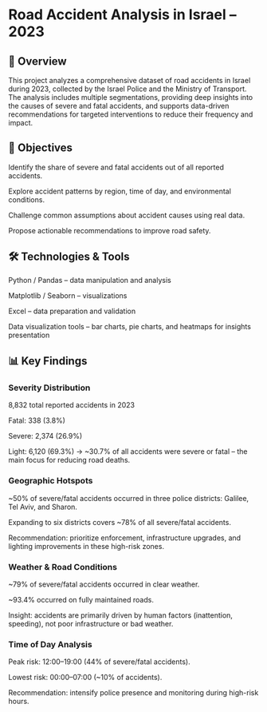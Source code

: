 # Road Accident Analysis in Israel – 2023
## 📌 Overview

This project analyzes a comprehensive dataset of road accidents in Israel during 2023, collected by the Israel Police and the Ministry of Transport. The analysis includes multiple segmentations, providing deep insights into the causes of severe and fatal accidents, and supports data-driven recommendations for targeted interventions to reduce their frequency and impact.

## 🎯 Objectives

Identify the share of severe and fatal accidents out of all reported accidents.

Explore accident patterns by region, time of day, and environmental conditions.

Challenge common assumptions about accident causes using real data.

Propose actionable recommendations to improve road safety.

## 🛠️ Technologies & Tools

Python / Pandas – data manipulation and analysis

Matplotlib / Seaborn – visualizations

Excel – data preparation and validation

Data visualization tools – bar charts, pie charts, and heatmaps for insights presentation

## 📊 Key Findings

### Severity Distribution

8,832 total reported accidents in 2023

Fatal: 338 (3.8%)

Severe: 2,374 (26.9%)

Light: 6,120 (69.3%)
→ ~30.7% of all accidents were severe or fatal – the main focus for reducing road deaths.

### Geographic Hotspots

~50% of severe/fatal accidents occurred in three police districts: Galilee, Tel Aviv, and Sharon.

Expanding to six districts covers ~78% of all severe/fatal accidents.

Recommendation: prioritize enforcement, infrastructure upgrades, and lighting improvements in these high-risk zones.

### Weather & Road Conditions

~79% of severe/fatal accidents occurred in clear weather.

~93.4% occurred on fully maintained roads.

Insight: accidents are primarily driven by human factors (inattention, speeding), not poor infrastructure or bad weather.

### Time of Day Analysis

Peak risk: 12:00–19:00 (44% of severe/fatal accidents).

Lowest risk: 00:00–07:00 (~10% of accidents).

Recommendation: intensify police presence and monitoring during high-risk hours.
